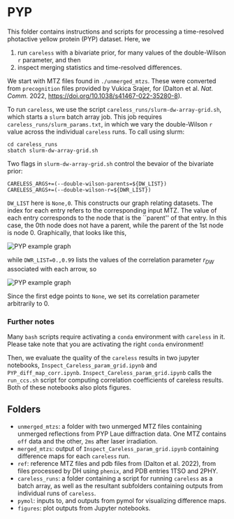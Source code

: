 # PYP

This folder contains instructions and scripts for processing a time-resolved photactive yellow protein (PYP) dataset. Here, we
1. run `careless` with a bivariate prior, for many values of the double-Wilson `r` parameter, and then 
2. inspect merging statistics and time-resolved differences.


We start with MTZ files found in `./unmerged_mtzs`. These were converted from `precognition` files provided by Vukica Srajer, for (Dalton et al. *Nat. Comm.* 2022, https://doi.org/10.1038/s41467-022-35280-8). 

To run `careless`, we use the script `careless_runs/slurm-dw-array-grid.sh`, which starts a `slurm` batch array job. This job requires `careless_runs/slurm_params.txt`, in which we vary the double-Wilson `r` value across the individual `careless` runs.  To call using slurm: 

```
cd careless_runs
sbatch slurm-dw-array-grid.sh
```

Two flags in `slurm-dw-array-grid.sh` control the bevaior of the bivariate prior:

```
CARELESS_ARGS+=(--double-wilson-parents=${DW_LIST}) 
CARELESS_ARGS+=(--double-wilson-r=${DWR_LIST})
```

`DW_LIST` here is `None,0`. This constructs our graph relating datasets. The index for each entry refers to the corresponding input MTZ. The value of each entry corresponds to the node that is the ``parent'' of that entry. 
In this case, the 0th node does not have a parent, while the parent of the 1st node is node 0. Graphically, that looks like this,

![PYP example graph]('./figures/PYP_example_online_v2.png')

while `DWR_LIST=0.,0.99` lists the values of the correlation parameter $r_{DW}$ associated with each arrow, so

![PYP example graph]('./figures/PYP_example_online_v2.png')

Since the first edge points to `None`, we set its correlation parameter arbitrarily to 0.

### Further notes
Many `bash` scripts require activating a `conda` environment with `careless` in it. Please take note that you are activating the right `conda` environment!  

Then, we evaluate the quality of the `careless` results in two jupyter notebooks, `Inspect_Careless_param_grid.ipynb` and `PYP_diff_map_corr.ipynb`. `Inspect_Careless_param_grid.ipynb` calls the `run_ccs.sh` script for computing correlation coefficients of careless results. Both of these notebooks also plots figures. 


## Folders

- `unmerged_mtzs`: a folder with two unmerged MTZ files containing unmerged reflections from PYP Laue diffraction data. One MTZ contains `off` data and the other, `2ms` after laser irradiation. 
- `merged_mtzs`: output of `Inspect_Careless_param_grid.ipynb` containing difference maps for each `careless` run.
- `ref`: reference MTZ files and pdb files from (Dalton et al. 2022), from files processed by DH using `phenix`, and PDB entries 1TSO and 2PHY. 
- `careless_runs`: a folder containing a script for running `careless` as a batch array, as well as the resultant subfolders containing outputs from individual runs of `careless`. 
- `pymol`: inputs to, and outputs from pymol for visualizing difference maps. 
- `figures`: plot outputs from Jupyter notebooks. 
